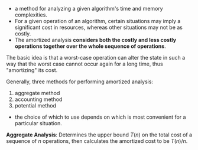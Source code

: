 - a method for analyzing a given algorithm's time and memory complexities. 
- For a given operation of an algorithm, certain situations may imply a significant cost in resources, whereas other situations may not be as costly.
- The amortized analysis **considers both the costly and less costly operations together over the whole sequence of operations**.

The basic idea is that a worst-case operation can alter the state in such a way that the worst case cannot occur again for a long time, thus "amortizing" its cost. 

Generally, three methods for performing amortized analysis:
1. aggregate method
2. accounting method
3. potential method

- the choice of which to use depends on which is most convenient for a particular situation.

**Aggregate Analysis**: Determines the upper bound $T(n)$ on the total cost of a sequence of $n$ operations, then calculates the amortized cost to be $T(n)/n$. 